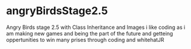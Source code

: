 # angryBirdsStage2.5
Angry Birds stage 2.5 with Class Inheritance and Images
i like coding as i am making new games and being the part of the future and getteing oppertunities to win many prises through coding and whitehatJR